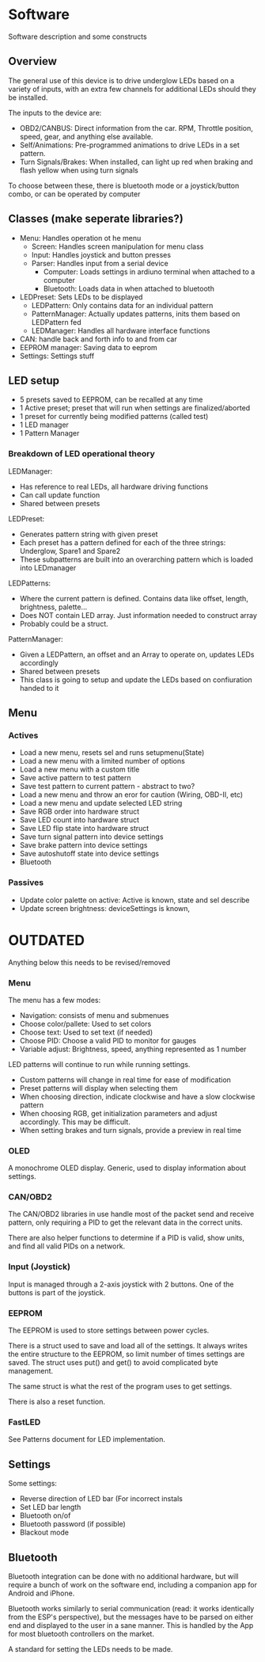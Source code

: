 # Software
Software description and some constructs

## Overview
The general use of this device is to drive underglow LEDs based on a variety of inputs, with an extra few channels for additional LEDs should they be installed.

The inputs to the device are:
- OBD2/CANBUS: Direct information from the car. RPM, Throttle position, speed, gear, and anything else available.
- Self/Animations: Pre-programmed animations to drive LEDs in a set pattern.
- Turn Signals/Brakes: When installed, can light up red when braking and flash yellow when using turn signals

To choose between these, there is bluetooth mode or a joystick/button combo, or can be operated by computer

## Classes (make seperate libraries?)
- Menu: Handles operation ot he menu
  - Screen: Handles screen manipulation for menu class
  - Input: Handles joystick and button presses
  - Parser: Handles input from a serial device
    - Computer: Loads settings in ardiuno terminal when attached to a computer
    - Bluetooth: Loads data in when attached to bluetooth
- LEDPreset: Sets LEDs to be displayed
  - LEDPattern: Only contains data for an individual pattern
  - PatternManager: Actually updates patterns, inits them based on LEDPattern fed
  - LEDManager: Handles all hardware interface functions
- CAN: handle back and forth info to and from car
- EEPROM manager: Saving data to eeprom
- Settings: Settings stuff

## LED setup
- 5 presets saved to EEPROM, can be recalled at any time
- 1 Active preset; preset that will run when settings are finalized/aborted
- 1 preset for currently being modified patterns (called test)
- 1 LED manager
- 1 Pattern Manager

### Breakdown of LED operational theory
LEDManager:
- Has reference to real LEDs, all hardware driving functions
- Can call update function
- Shared between presets

LEDPreset:
- Generates pattern string with given preset
- Each preset has a pattern defined for each of the three strings: Underglow, Spare1 and Spare2
- These subpatterns are built into an overarching pattern which is loaded into LEDmanager

LEDPatterns:
- Where the current pattern is defined. Contains data like offset, length, brightness, palette...
- Does NOT contain LED array. Just information needed to construct array
- Probably could be a struct.

PatternManager:
- Given a LEDPattern, an offset and an Array to operate on, updates LEDs accordingly
- Shared between presets
- This class is going to setup and update the LEDs based on confiuration handed to it

## Menu
### Actives
- Load a new menu, resets sel and runs setupmenu(State)
- Load a new menu with a limited number of options
- Load a new menu with a custom title
- Save active pattern to test pattern
- Save test pattern to current pattern - abstract to two?
- Load a new menu and throw an eror for caution (Wiring, OBD-II, etc)
- Load a new menu and update selected LED string
- Save RGB order into hardware struct
- Save LED count into hardware struct
- Save LED flip state into hardware struct
- Save turn signal pattern into device settings
- Save brake pattern into device settings
- Save autoshutoff state into device settings
- Bluetooth

### Passives
- Update color palette on active: Active is known, state and sel describe 
- Update screen brightness: deviceSettings is known, 

# OUTDATED
Anything below this needs to be revised/removed

### Menu
The menu has a few modes:
- Navigation: consists of menu and submenues
- Choose color/pallete: Used to set colors
- Choose text: Used to set text (if needed)
- Choose PID: Choose a valid PID to monitor for gauges
- Variable adjust: Brightness, speed, anything represented as 1 number

LED patterns will continue to run while running settings.
- Custom patterns will change in real time for ease of modification
- Preset patterns will display when selecting them
- When choosing direction, indicate clockwise and have a slow clockwise pattern
- When choosing RGB, get initialization parameters and adjust accordingly. This may be difficult.
- When setting brakes and turn signals, provide a preview in real time

### OLED
A monochrome OLED display. Generic, used to display information about settings. 

### CAN/OBD2
The CAN/OBD2 libraries in use handle most of the packet send and receive pattern, only requiring a PID to get the relevant data in the correct units.

There are also helper functions to determine if a PID is valid, show units, and find all valid PIDs on a network.

### Input (Joystick)
Input is managed through a 2-axis joystick with 2 buttons. One of the buttons is part of the joystick.

### EEPROM
The EEPROM is used to store settings between power cycles.

There is a struct used to save and load all of the settings. It always writes the entire structure to the EEPROM, so limit number of times settings are saved. The struct uses put() and get() to avoid complicated byte management.

The same struct is what the rest of the program uses to get settings.

There is also a reset function.

### FastLED
See Patterns document for LED implementation.

## Settings
Some settings:
- Reverse direction of LED bar (For incorrect instals
- Set LED bar length
- Bluetooth on/of
- Bluetooth password (if possible)
- Blackout mode

## Bluetooth
Bluetooth integration can be done with no additional hardware, but will require a bunch of work on the software end, including a companion app for Android and iPhone.

Bluetooth works similarly to serial communication (read: it works identically from the ESP's perspective), but the messages have to be parsed on either end and displayed to the user in a sane manner. This is handled by the App for most bluetooth controllers on the market.

A standard for setting the LEDs needs to be made.
